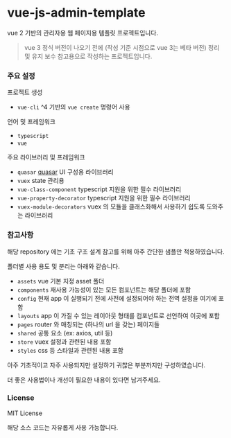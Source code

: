 # vue-js-admin-template

vue 2 기반의 관리자용 웹 페이지용 템플릿 프로젝트입니다.

> vue 3 정식 버전이 나오기 전에 (작성 기준 시점으로 vue 3는 베타 버전)
> 정리 및 유지 보수 참고용으로 작성하는 프로젝트입니다.

### 주요 설정

프로젝트 생성

- `vue-cli` ^4 기반의 `vue create` 명령어 사용

언어 및 프레임워크

- `typescript`
- `vue`

주요 라이브러리 및 프레임워크

- `quasar` [quasar](https://quasar.dev/) UI 구성용 라이브러리
- `vuex` state 관리용
- `vue-class-component` typescript 지원을 위한 필수 라이브러리
- `vue-property-decorator` typescript 지원을 위한 필수 라이브러리
- `vuex-module-decorators` vuex 의 모듈을 클래스화해서 사용하기 쉽도록 도와주는 라이브러리

### 참고사항

해당 repository 에는 기초 구조 설계 참고를 위해 아주 간단한 샘플만 적용하였습니다.

폴더별 사용 용도 및 분리는 아래와 같습니다.

- `assets` vue 기본 지정 asset 폴더
- `components` 재사용 가능성이 있는 모든 컴포넌트는 해당 폴더에 포함
- `config` 현재 app 이 실행되기 전에 사전에 설정되어야 하는 전역 설정을 여기에 포함
- `layouts` app 이 가질 수 있는 레이아웃 형태를 컴포넌트로 선언하여 이곳에 포함
- `pages` router 와 매칭되는 (하나의 url 을 갖는) 페이지들
- `shared` 공통 요소 (ex: axios, util 등)
- `store` vuex 설정과 관련된 내용 포함
- `styles` css 등 스타일과 관련된 내용 포함

아주 기초적이고 자주 사용되지만 설정하기 귀찮은 부분까지만 구성하였습니다.

더 좋은 사용법이나 개선이 필요한 내용이 있다면 남겨주세요.

### License

MIT License

해당 소스 코드는 자유롭게 사용 가능합니다.
